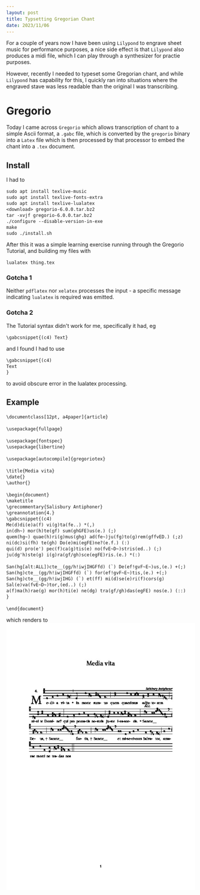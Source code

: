 ```yaml
---
layout: post
title: Typsetting Gregorian Chant
date: 2023/11/06
---
```


For a couple of years now I have been using `Lilypond` to engrave sheet music for performance purposes, a nice side effect is that `Lilypond` also produces a midi file, which I can play through a synthesizer for practie purposes.  

However, recently I needed to typeset some Gregorian chant, and while `Lilypond` has capability for this, I quickly ran into situations where the engraved stave was less readable than the original I was transcribing.

# Gregorio
Today I came across `Gregorio` which allows transcription of chant to a simple Ascii format, a `.gabc` file, which is converted by the `gregorio` binary into a `Latex` file which is then processed by that processor to embed the chant into a `.tex` document.

## Install
I had to
```
sudo apt install texlive-music
sudo apt install texlive-fonts-extra
sudo apt install texlive-lualatex
<download> gregorio-6.0.0.tar.bz2
tar -xvjf gregorio-6.0.0.tar.bz2
./configure --disable-version-in-exe
make
sudo ./install.sh
```

After this it was a simple learning exercise running through the Gregorio Tutorial, and building my files with
```
lualatex thing.tex
```
### Gotcha 1
Neither `pdflatex` nor `xelatex` processes the input - a specific message indicating `lualatex` is required was emitted.

### Gotcha 2
The Tutorial syntax didn't work for me, specifically it had, eg
```
\gabcsnippet{(c4) Text}
```
and I found I had to use
```
\gabcsnippet{(c4)
Text
}
```
to avoid obscure error in the lualatex processing.
## Example
```
\documentclass[12pt, a4paper]{article}

\usepackage{fullpage}

\usepackage{fontspec}
\usepackage{libertine}

\usepackage[autocompile]{gregoriotex}

\title{Media vita}
\date{}
\author{}

\begin{document}
\maketitle
\grecommentary{Salisbury Antiphoner}
\greannotation{4.}
\gabcsnippet{(c4)
Me(d)di(e)a(f) vi(g)ta(fe..) *(,)
in(dh~) mor(h)te(gf) sum(ghGFE)us(e.) (;)
quem(hg~) quae(h)ri(g)mus(ghg) ad(fe~)ju(fg)to(g)rem(gffvED.) (;z)
ni(dc)si(fh) te(gh) Do(e)mi(egFE)ne?(e.f.) (:)
qui(d) pro(e') pec(f)ca(g)tis(e) no(fvE~D~)stris(ed..) (;)
ju(dg'h)ste(g) i(g)ra(gf/gh)sce(egFE)ris.(e.) *(:)

San(hg[alt:ALL])cte__(gg/h!iwjIHGFfd) (`) De(ef!gvF~E~)us,(e.) +(;)
San(hg)cte__(gg/h!iwjIHGFfd) (`) for(ef!gvF~E~)tis,(e.) +(;)
San(hg)cte__(gg/h!iwjIHG) (`) et(ff) mi(d)se(e)ri(f)cors(g) Sal(e)va(fvE~D~)tor,(ed..) (;)
a(f)ma(h)rae(g) mor(h)ti(e) ne(dg) tra(gf/gh)das(egFE) nos(e.) (::)
}

\end{document}

```
which renders to
![plot](./MediaVita.jpg)
